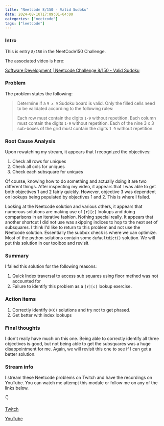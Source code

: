 ```yaml
---
title: "Neetcode 8/150 - Valid Sudoku"
date: 2024-08-10T17:09:01-04:00
categories: ["neetcode"]
tags: ["leetcode"]
---
```


### Intro

This is entry `8/150` in the NeetCode150 Challenge.

The associated video is here:

[Software Development | Neetcode Challenge 8/150 - Valid Sudoku](https://youtu.be/6cZn_2xKobA)

### Problem

The problem states the following:

> Determine if a `9 x 9` Sudoku board is valid. Only the filled cells need to be validated according to the following rules:
>
> Each row must contain the digits `1-9` without repetition.
> Each column must contain the digits `1-9` without repetition.
> Each of the nine 3 x 3 sub-boxes of the grid must contain the digits `1-9` without repetition.

### Root Cause Analysis

Upon rewatching my stream, it appears that I recognized the objectives:

1. Check all rows for uniques
2. Check all cols for uniques
3. Check each subsquare for uniques

Of course, knowing how to do something and actually doing it are two different things. After inspecting my video, it appears that I was able to get both objectives 1 and 2 fairly quickly. However, objective 3 was dependent on lookups being populated by objectives 1 and 2. This is where I failed.

Looking at the Neetcode solution and various others, it appears that numerous solutions are making use of `[r][c]` lookups and doing comparisons in an iterative fashion. Nothing special really. It appears that another shortcut I did not use was skipping indices to hop to the next set of subsquares. I think I'd like to return to this problem and not use the Neetcode solution. Essentially the subbox check is where we can optimize. Most of the python solutions contain some `defaultdict()` solution. We will put this solution in our toolbox and revisit.

### Summary

I failed this solution for the following reasons:

1. Quick Index traversal to access sub squares using floor method was not accounted for
2. Failure to identify this problem as a `[r][c]` lookup exercise.

### Action items

1. Correctly identify `O(C)` solutions and try not to get phased.
2. Get better with index lookups

### Final thoughts

I don't really have much on this one. Being able to correctly identify all three objectives is good, but not being able to get the subsquares was a huge disappointment for me. Again, we will revisit this one to see if I can get a better solution.

### Stream info

I stream these Neetcode problems on Twitch and have the recordings on YouTube. You can watch me attempt this module or follow me on any of the links below.

👇

[Twitch](https://twitch.tv/Mexpat911)

[YouTube](https://www.youtube.com/@mexpat911)
